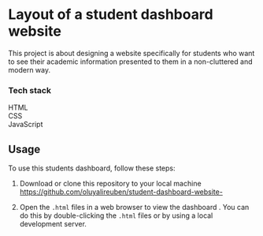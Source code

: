 # Layout of a student dashboard website

This project is about designing a website specifically for students who want to see their academic information presented to them in a non-cluttered and modern way.


### Tech stack
HTML <br>
CSS <br>
JavaScript 

## Usage

To use this students dashboard, follow these steps:

1. Download or clone this repository to your local machine
https://github.com/oluyalireuben/student-dashboard-website-

3. Open the `.html` files in a web browser to view the dashboard . You can do this by double-clicking the `.html` files or by using a local development server.



